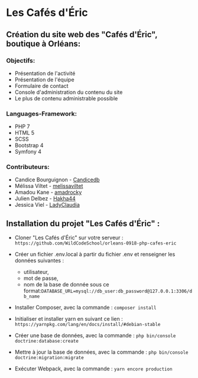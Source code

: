 # Les Cafés d'Éric

## Création du site web des "Cafés d'Éric", boutique à Orléans:

### Objectifs:
* Présentation de l'activité
* Présentation de l'équipe
* Formulaire de contact
* Console d'administration du contenu du site
* Le plus de contenu administrable possible

### Languages-Framework:
* PHP 7
* HTML 5
* SCSS
* Bootstrap 4
* Symfony 4

### Contributeurs:
- Candice Bourguignon - [Candicedb](https://github.com/Candicedb)
- Mélissa Viltet - [melissaviltet](https://github.com/melissaviltet)
- Amadou Kane - [amadrocky](https://github.com/amadrocky)
- Julien Delbez - [Hakha44](https://github.com/Hakha44)
- Jessica Viel - [LadyClaudia](https://github.com/LadyClaudia)

## Installation du projet "Les Cafés d'Éric" :

- Cloner "Les Cafés d'Éric" sur votre serveur : `https://github.com/WildCodeSchool/orleans-0918-php-cafes-eric`

- Créer un fichier .env.local à partir du fichier .env et renseigner les données suivantes :
   - utilisateur,
   - mot de passe,
   - nom de la base de donnée sous ce format:`DATABASE_URL=mysql://db_user:db_password@127.0.0.1:3306/db_name`

- Installer Composer, avec la commande :
`composer install`

- Initialiser et installer yarn en suivant ce lien :
`https://yarnpkg.com/lang/en/docs/install/#debian-stable`

- Créer une base de données, avec la commande :
`php bin/console doctrine:database:create`

- Mettre à jour la base de données, avec la commande :
`php bin/console doctrine:migration:migrate`

- Exécuter Webpack, avec la commande :
`yarn encore production`
